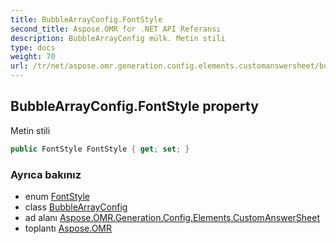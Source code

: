 ```yaml
---
title: BubbleArrayConfig.FontStyle
second_title: Aspose.OMR for .NET API Referansı
description: BubbleArrayConfig mülk. Metin stili
type: docs
weight: 70
url: /tr/net/aspose.omr.generation.config.elements.customanswersheet/bubblearrayconfig/fontstyle/
---
```

## BubbleArrayConfig.FontStyle property

Metin stili

```csharp
public FontStyle FontStyle { get; set; }
```

### Ayrıca bakınız

* enum [FontStyle](../../../aspose.omr.generation/fontstyle/)
* class [BubbleArrayConfig](../)
* ad alanı [Aspose.OMR.Generation.Config.Elements.CustomAnswerSheet](../../bubblearrayconfig/)
* toplantı [Aspose.OMR](../../../)



